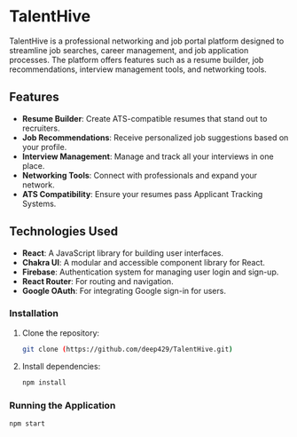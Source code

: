 # TalentHive

TalentHive is a professional networking and job portal platform designed to streamline job searches, career management, and job application processes. The platform offers features such as a resume builder, job recommendations, interview management tools, and networking tools.

## Features

- **Resume Builder**: Create ATS-compatible resumes that stand out to recruiters.
- **Job Recommendations**: Receive personalized job suggestions based on your profile.
- **Interview Management**: Manage and track all your interviews in one place.
- **Networking Tools**: Connect with professionals and expand your network.
- **ATS Compatibility**: Ensure your resumes pass Applicant Tracking Systems.

## Technologies Used

- **React**: A JavaScript library for building user interfaces.
- **Chakra UI**: A modular and accessible component library for React.
- **Firebase**: Authentication system for managing user login and sign-up.
- **React Router**: For routing and navigation.
- **Google OAuth**: For integrating Google sign-in for users.

### Installation
1. Clone the repository:
   ```bash
   git clone (https://github.com/deep429/TalentHive.git)

2. Install dependencies:
   ```bash
   npm install
   ```

### Running the Application

   ```bash
   npm start
   ```